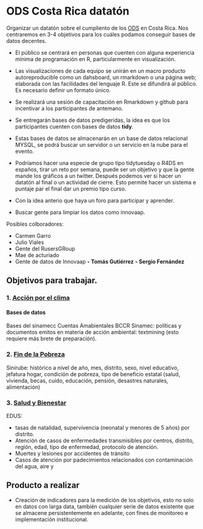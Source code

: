 # ODS Costa Rica datatón 
Organizar un datatón sobre el cumpliento de los [ODS](https://www.un.org/sustainabledevelopment/es/) en Costa Rica. Nos centraremos en 3-4 objetivos para los cuáles podamos conseguir bases de datos decentes. 

* El público se centrará en personas que cuenten con alguna experiencia mínima de programación en R, particularmente en visualización.

* Las visualizaciones de cada equipo se unirán en un macro producto autoreproducible como un dahsboard, un rmarkdown o una página web; elaborada con las facilidades del lenguaje R. Este se difundirá al público. Es necesario definir un formato único.

* Se realizará una sesión de capacitación en Rmarkdown y github para incentivar a los participantes de antemano.

* Se entregarán bases de datos predigeridas, la idea es que los participantes cuenten con bases de datos **tidy**.

* Estas bases de datos se almacenarán en un base de datos relacional MYSQL, se podrá buscar un servidor o un servicio en la nube para el evento.

* Podríamos hacer una especie de grupo tipo tidytuesday o R4DS en españos, tirar un reto por semana, puede ser un objetivo y que la gente mande los gráficos a un twitter. Después podemos ver si hacer un datatón al final o un actividad de cierre. Esto permite hacer un sistema e puntaje par el final dar un premio tipo curso.

* Con la idea anterio que haya un foro para participar y aprender.

* Buscar gente para limpiar los datos como innovaap.



Posibles colboradores:
 - Carmen Garro
 - Julio Viales
 - Gente del RusersGRoup
 - Mae de acturiado
 - Gente de datos de Innovaap
 **- Tomás Gutiérrez**
 **- Sergio Fernández**




## Objetivos para trabajar.

### 1. [Acción por el clima](https://www.un.org/sustainabledevelopment/es/climate-change-2/)
    
#### Bases de datos
Bases del sinamecc
Cuentas Amabientales BCCR
Sinamec: políticas y documentos emitos en materia de acción ambiental: textmining (esto requiere más brete de preparación).
    
### 2. [Fin de la Pobreza](https://www.un.org/sustainabledevelopment/es/poverty/)

Sinirube: histórico a nivel de año, mes, distrito, sexo, nivel educativo, jefatura hogar, condición de pobreza, tipo de beneficio estatal (salud, vivienda, becas, cuido, educación, pensión, desastres naturales, alimentación)


### 3. [Salud y Bienestar](https://www.un.org/sustainabledevelopment/es/health/)

EDUS: 
- tasas de natalidad, supervivencia (neonatal y menores de 5 años) por distrito.
- Atención de casos de enfermedades transmisibles por centros, distrito, región, edad, tipo de enfermedad, protocolo de atención.
- Muertes y lesiones por accidentes de tránsito
- Casos de atención por padecimientos relacionados con contaminación del agua, aire y 
      
## Producto a realizar

- Creación de indicadores para la medición de los objetivos, esto no solo en datos con larga data, también cualquier serie de datos existente que se almacene persistentemente en adelante, con fines de monitoreo e implementación institucional.



